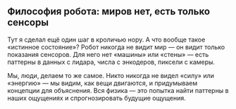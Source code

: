 ## Философия робота: миров нет, есть только сенсоры

Тут я сделал ещё один шаг в кроличью нору. А что вообще такое «истинное состояние»?
Робот никогда не видит мир — он видит только показания сенсоров. Для него нет
«машины» или «стены» — есть паттерны в данных с лидара, числа с энкодеров, пиксели
с камеры.

Мы, люди, делаем то же самое. Никто никогда не видел «силу» или «энергию» — мы
видим, как вещи двигаются, и придумываем концепции для объяснения. Вся физика —
это попытка найти паттерны в наших ощущениях и спрогнозировать будущие ощущения. 